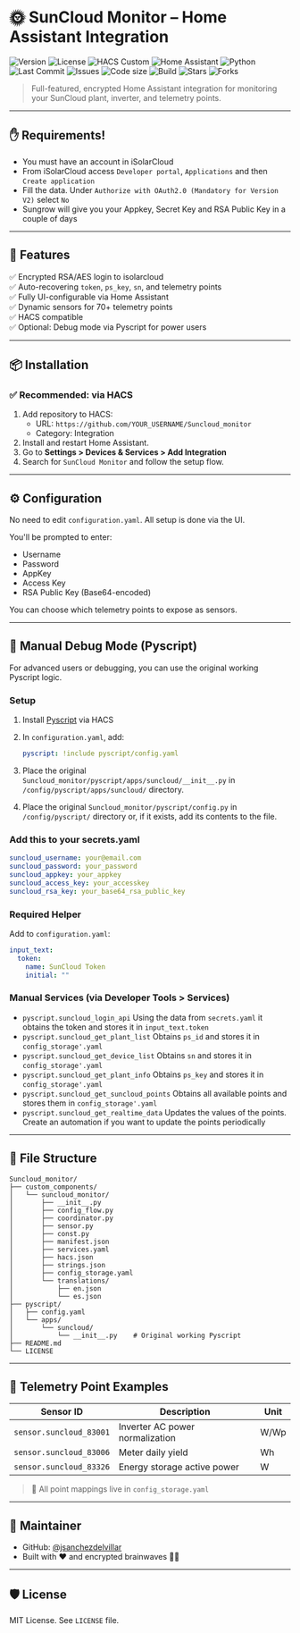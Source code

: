 # 🌞 SunCloud Monitor – Home Assistant Integration

![Version](https://img.shields.io/github/v/tag/jsanchezdelvillar/Suncloud_monitor?label=version)
![License](https://img.shields.io/github/license/jsanchezdelvillar/Suncloud_monitor)
![HACS Custom](https://img.shields.io/badge/HACS-Custom-blue.svg?logo=home-assistant)
![Home Assistant](https://img.shields.io/badge/Home%20Assistant-2023.0+-blue?logo=home-assistant)
![Python](https://img.shields.io/badge/python-3.11+-blue?logo=python)
![Last Commit](https://img.shields.io/github/last-commit/jsanchezdelvillar/Suncloud_monitor)
![Issues](https://img.shields.io/github/issues/jsanchezdelvillar/Suncloud_monitor)
![Code size](https://img.shields.io/github/languages/code-size/jsanchezdelvillar/Suncloud_monitor)
![Build](https://github.com/jsanchezdelvillar/Suncloud_monitor/actions/workflows/ci.yml/badge.svg)
![Stars](https://img.shields.io/github/stars/jsanchezdelvillar/Suncloud_monitor.svg?style=social)
![Forks](https://img.shields.io/github/forks/jsanchezdelvillar/Suncloud_monitor.svg?style=social)

> Full-featured, encrypted Home Assistant integration for monitoring your SunCloud plant, inverter, and telemetry points.

---

## ✋ Requirements!

- You must have an account in iSolarCloud
- From iSolarCloud access `Developer portal`, `Applications` and then `Create application`
- Fill the data. Under `Authorize with OAuth2.0 (Mandatory for Version V2)` select `No`
- Sungrow will give you your Appkey, Secret Key and RSA Public Key in a couple of days

---

## 🚀 Features

✅ Encrypted RSA/AES login to isolarcloud  
✅ Auto-recovering `token`, `ps_key`, `sn`, and telemetry points  
✅ Fully UI-configurable via Home Assistant  
✅ Dynamic sensors for 70+ telemetry points  
✅ HACS compatible  
✅ Optional: Debug mode via Pyscript for power users

---

## 📦 Installation

### ✅ Recommended: via HACS

1. Add repository to HACS:
   - URL: `https://github.com/YOUR_USERNAME/Suncloud_monitor`
   - Category: Integration
2. Install and restart Home Assistant.
3. Go to **Settings > Devices & Services > Add Integration**
4. Search for `SunCloud Monitor` and follow the setup flow.

---

## ⚙️ Configuration

No need to edit `configuration.yaml`. All setup is done via the UI.

You'll be prompted to enter:

- Username
- Password
- AppKey
- Access Key
- RSA Public Key (Base64-encoded)

You can choose which telemetry points to expose as sensors.

---

## 🧠 Manual Debug Mode (Pyscript)

For advanced users or debugging, you can use the original working Pyscript logic.

### Setup

1. Install [Pyscript](https://github.com/custom-components/pyscript) via HACS
2. In `configuration.yaml`, add:

   ```yaml
   pyscript: !include pyscript/config.yaml
   ```

3. Place the original `Suncloud_monitor/pyscript/apps/suncloud/__init__.py` in `/config/pyscript/apps/suncloud/` directory.
4. Place the original `Suncloud_monitor/pyscript/config.py` in `/config/pyscript/` directory or, if it exists, add its contents to the file.

### Add this to your secrets.yaml

```yaml
suncloud_username: your@email.com
suncloud_password: your_password
suncloud_appkey: your_appkey
suncloud_access_key: your_accesskey
suncloud_rsa_key: your_base64_rsa_public_key
```

### Required Helper

Add to `configuration.yaml`:

```yaml
input_text:
  token:
    name: SunCloud Token
    initial: ""
```

### Manual Services (via Developer Tools > Services)

- `pyscript.suncloud_login_api` Using the data from `secrets.yaml` it obtains the token and stores it in `input_text.token`
- `pyscript.suncloud_get_plant_list` Obtains `ps_id` and stores it in `config_storage'.yaml`
- `pyscript.suncloud_get_device_list` Obtains `sn` and stores it in `config_storage'.yaml`
- `pyscript.suncloud_get_plant_info` Obtains `ps_key` and stores it in `config_storage'.yaml`
- `pyscript.suncloud_get_suncloud_points` Obtains all available points and stores them in `config_storage'.yaml`
- `pyscript.suncloud_get_realtime_data` Updates the values of the points. Create an automation if you want to update the points periodically

---

## 📁 File Structure

```text
Suncloud_monitor/
├── custom_components/
│   └── suncloud_monitor/
│       ├── __init__.py
│       ├── config_flow.py
│       ├── coordinator.py
│       ├── sensor.py
│       ├── const.py
│       ├── manifest.json
│       ├── services.yaml
│       ├── hacs.json
│       ├── strings.json
│       ├── config_storage.yaml
│       └── translations/
│           ├── en.json
│           └── es.json
├── pyscript/
│   ├── config.yaml
│   └── apps/
│       └── suncloud/
│           └── __init__.py    # Original working Pyscript
├── README.md
└── LICENSE
```

---

## 🧪 Telemetry Point Examples

| Sensor ID                  | Description                     | Unit |
|----------------------------|----------------------------------|------|
| `sensor.suncloud_83001`    | Inverter AC power normalization | W/Wp |
| `sensor.suncloud_83006`    | Meter daily yield               | Wh   |
| `sensor.suncloud_83326`    | Energy storage active power     | W    |

> 🧠 All point mappings live in `config_storage.yaml`

---

## 👤 Maintainer

- GitHub: [@jsanchezdelvillar](https://github.com/jsanchezdelvillar)
- Built with ❤️ and encrypted brainwaves 🧠🔐

---

## 🛡️ License

MIT License. See `LICENSE` file.
